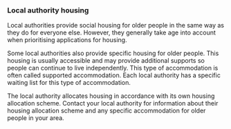 ###  Local authority housing

Local authorities provide social housing for older people in the same way as
they do for everyone else. However, they generally take age into account when
prioritising applications for housing.

Some local authorities also provide specific housing for older people. This
housing is usually accessible and may provide additional supports so people
can continue to live independently. This type of accommodation is often called
supported accommodation. Each local authority has a specific waiting list for
this type of accommodation.

The local authority allocates housing in accordance with its own housing
allocation scheme. Contact your local authority for information about their
housing allocation scheme and any specific accommodation for older people in
your area.
